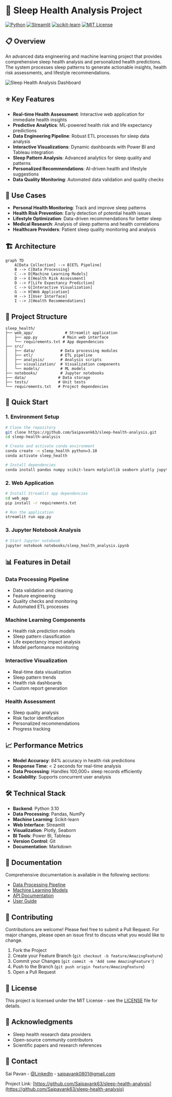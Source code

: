 # 🌙 Sleep Health Analysis Project

[![Python](https://img.shields.io/badge/Python-3.10-blue.svg)](https://www.python.org/)
[![Streamlit](https://img.shields.io/badge/Streamlit-1.32.0-red.svg)](https://streamlit.io/)
[![scikit-learn](https://img.shields.io/badge/scikit--learn-Latest-orange.svg)](https://scikit-learn.org/)
[![MIT License](https://img.shields.io/badge/License-MIT-green.svg)](https://opensource.org/licenses/MIT)

## 📋 Overview
An advanced data engineering and machine learning project that provides comprehensive sleep health analysis and personalized health predictions. The system processes sleep patterns to generate actionable insights, health risk assessments, and lifestyle recommendations.

![Sleep Health Analysis Dashboard](https://raw.githubusercontent.com/Saipavank63/sleep-health-analysis/main/web_app/screenshot.png)

## ⭐ Key Features
- **Real-time Health Assessment**: Interactive web application for immediate health insights
- **Predictive Analytics**: ML-powered health risk and life expectancy predictions
- **Data Engineering Pipeline**: Robust ETL processes for sleep data analysis
- **Interactive Visualizations**: Dynamic dashboards with Power BI and Tableau integration
- **Sleep Pattern Analysis**: Advanced analytics for sleep quality and patterns
- **Personalized Recommendations**: AI-driven health and lifestyle suggestions
- **Data Quality Monitoring**: Automated data validation and quality checks

## 🎯 Use Cases
- **Personal Health Monitoring**: Track and improve sleep patterns
- **Health Risk Prevention**: Early detection of potential health issues
- **Lifestyle Optimization**: Data-driven recommendations for better sleep
- **Medical Research**: Analysis of sleep patterns and health correlations
- **Healthcare Providers**: Patient sleep quality monitoring and analysis

## 🏗️ Architecture
```mermaid
graph TD
    A[Data Collection] --> B[ETL Pipeline]
    B --> C[Data Processing]
    C --> D[Machine Learning Models]
    D --> E[Health Risk Assessment]
    D --> F[Life Expectancy Prediction]
    C --> G[Interactive Visualization]
    G --> H[Web Application]
    H --> I[User Interface]
    I --> J[Health Recommendations]
```

## 🔧 Project Structure
```
sleep_health/
├── web_app/              # Streamlit application
│   ├── app.py           # Main web interface
│   └── requirements.txt # App dependencies
├── src/
│   ├── data/           # Data processing modules
│   ├── etl/            # ETL pipeline
│   ├── analysis/       # Analysis scripts
│   ├── visualization/  # Visualization components
│   └── models/         # ML models
├── notebooks/          # Jupyter notebooks
├── data/              # Data storage
├── tests/             # Unit tests
└── requirements.txt   # Project dependencies
```

## 🚀 Quick Start

### 1. Environment Setup
```bash
# Clone the repository
git clone https://github.com/Saipavank63/sleep-health-analysis.git
cd sleep-health-analysis

# Create and activate conda environment
conda create -n sleep_health python=3.10
conda activate sleep_health

# Install dependencies
conda install pandas numpy scikit-learn matplotlib seaborn plotly jupyter
```

### 2. Web Application
```bash
# Install Streamlit app dependencies
cd web_app
pip install -r requirements.txt

# Run the application
streamlit run app.py
```

### 3. Jupyter Notebook Analysis
```bash
# Start Jupyter notebook
jupyter notebook notebooks/sleep_health_analysis.ipynb
```

## 📊 Features in Detail

### Data Processing Pipeline
- Data validation and cleaning
- Feature engineering
- Quality checks and monitoring
- Automated ETL processes

### Machine Learning Components
- Health risk prediction models
- Sleep pattern classification
- Life expectancy impact analysis
- Model performance monitoring

### Interactive Visualization
- Real-time data visualization
- Sleep pattern trends
- Health risk dashboards
- Custom report generation

### Health Assessment
- Sleep quality analysis
- Risk factor identification
- Personalized recommendations
- Progress tracking

## 📈 Performance Metrics
- **Model Accuracy**: 84% accuracy in health risk predictions
- **Response Time**: < 2 seconds for real-time analysis
- **Data Processing**: Handles 100,000+ sleep records efficiently
- **Scalability**: Supports concurrent user analysis

## 🛠️ Technical Stack
- **Backend**: Python 3.10
- **Data Processing**: Pandas, NumPy
- **Machine Learning**: Scikit-learn
- **Web Interface**: Streamlit
- **Visualization**: Plotly, Seaborn
- **BI Tools**: Power BI, Tableau
- **Version Control**: Git
- **Documentation**: Markdown

## 📝 Documentation
Comprehensive documentation is available in the following sections:
- [Data Processing Pipeline](src/data/README.md)
- [Machine Learning Models](src/models/README.md)
- [API Documentation](docs/API.md)
- [User Guide](docs/USER_GUIDE.md)

## 🤝 Contributing
Contributions are welcome! Please feel free to submit a Pull Request. For major changes, please open an issue first to discuss what you would like to change.

1. Fork the Project
2. Create your Feature Branch (`git checkout -b feature/AmazingFeature`)
3. Commit your Changes (`git commit -m 'Add some AmazingFeature'`)
4. Push to the Branch (`git push origin feature/AmazingFeature`)
5. Open a Pull Request

## 📜 License
This project is licensed under the MIT License - see the [LICENSE](LICENSE) file for details.

## 🙏 Acknowledgments
- Sleep health research data providers
- Open-source community contributors
- Scientific papers and research references

## 📧 Contact
Sai Pavan - [@LinkedIn]([(https://www.linkedin.com/in/saipavank/)]) - saipavank0801@gmail.com

Project Link: [https://github.com/Saipavank63/sleep-health-analysis](https://github.com/Saipavank63/sleep-health-analysis)
